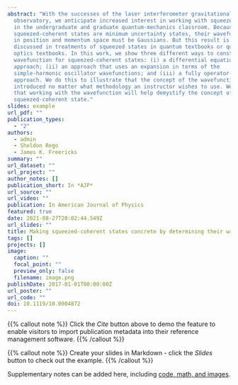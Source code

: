 ```yaml
---
abstract: "With the successes of the laser interferometer gravitational-wave
  observatory, we anticipate increased interest in working with squeezed states
  in the undergraduate and graduate quantum-mechanics classroom. Because
  squeezed-coherent states are minimum uncertainty states, their wavefunctions
  in position and momentum space must be Gaussians. But this result is rarely
  discussed in treatments of squeezed states in quantum textbooks or quantum
  optics textbooks. In this work, we show three different ways to construct the
  wavefunction for squeezed-coherent states: (i) a differential equation-based
  approach; (ii) an approach that uses an expansion in terms of the
  simple-harmonic oscillator wavefunctions; and (iii) a fully operator-based
  approach. We do this to illustrate that the concept of the wavefunction can be
  introduced no matter what methodology an instructor wishes to use. We hope
  that working with the wavefunction will help demystify the concept of a
  squeezed-coherent state."
slides: example
url_pdf: ""
publication_types:
  - "2"
authors:
  - admin
  - Sheldon Rego
  - James K. Freericks
summary: ""
url_dataset: ""
url_project: ""
author_notes: []
publication_short: In *AJP*
url_source: ""
url_video: ""
publication: In American Journal of Physics
featured: true
date: 2021-08-27T20:02:44.549Z
url_slides: ""
title: Making squeezed-coherent states concrete by determining their wavefunction
tags: []
projects: []
image:
  caption: ""
  focal_point: ""
  preview_only: false
  filename: image.png
publishDate: 2017-01-01T00:00:00Z
url_poster: ""
url_code: ""
doi: 10.1119/10.0004872
---
```


{{% callout note %}}
Click the *Cite* button above to demo the feature to enable visitors to import publication metadata into their reference management software.
{{% /callout %}}

{{% callout note %}}
Create your slides in Markdown - click the *Slides* button to check out the example.
{{% /callout %}}

Supplementary notes can be added here, including [code, math, and images](https://wowchemy.com/docs/writing-markdown-latex/).
